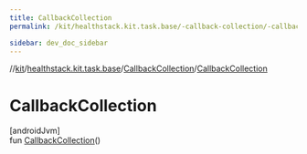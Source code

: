 ```yaml
---
title: CallbackCollection
permalink: /kit/healthstack.kit.task.base/-callback-collection/-callback-collection.html

sidebar: dev_doc_sidebar
---
```

//[kit](../../../index.html)/[healthstack.kit.task.base](../index.html)/[CallbackCollection](index.html)/[CallbackCollection](-callback-collection.html)



# CallbackCollection



[androidJvm]\
fun [CallbackCollection](-callback-collection.html)()




